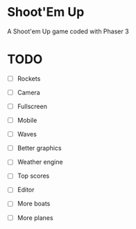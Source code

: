 # Shoot'Em Up
A Shoot'em Up game coded with Phaser 3

# TODO
- [ ] Rockets
- [ ] Camera
- [ ] Fullscreen
- [ ] Mobile
- [ ] Waves
- [ ] Better graphics
- [ ] Weather engine
- [ ] Top scores
- [ ] Editor
- [ ] More boats
- [ ] More planes

